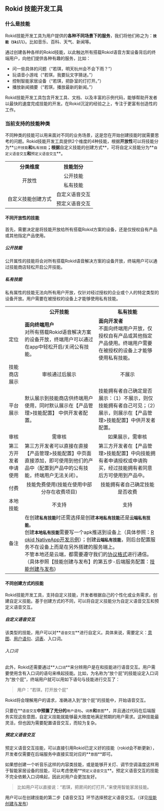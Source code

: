 ## Rokid 技能开发工具

### 什么是技能

Rokid技能开发工具为用户提供的**各种不同场景下的服务**，我们将他们称之为：**`技能（Skill）`**。比如音乐、百科、天气、新闻等。

通过创建各种各样的Rokid技能，以此触达所有搭载Rokid语音方案设备背后的终端用户，向他们提供各种有趣的服务，比如：

- 问一些具体的问题（“若琪，明天杭州会不会下雨？”）
- 玩语音小游戏（“若琪，我要玩文字猜谜。”）
- 控制智能家居设备（“若琪，把卧室的灯打开。”）
- 播放新闻摘要（“若琪，播放最新的新闻。”）

Rokid技能开发工具包含开发工具、文档、以及丰富的示例代码，能够帮助开发者以最快的速度完成技能的开发。在Rokid沉淀的经验之上，专注于更富有创造性的工作。

### 当前支持的技能种类

不同种类的技能可以用来面对不同的业务场景，这是您在开始创建技能时就需要思考的问题。Rokid技能开发工具提供2个维度的4种技能，根据**开放性**可以将技能分为**`公开技能`**和**`私有技能`**；根据**自定义技能的创建方式**，可将自定义技能分为**`自定义语音交互`**和**`预定义语音交互`**。

<table>
    <tr>
        <th>分类维度</th>
        <th>技能划分</th>
    </tr>
    <tr>
        <td rowspan="2" align="center">开放性</td>
        <td align="center">公开技能</td>
    </tr>
    <tr>
        <td align="center">私有技能</td>
    </tr>
    <tr>
        <td rowspan="2" align="center">自定义技能创建方式</td>
        <td align="center">自定义语音交互</td>
    </tr>
    <tr>
        <td align="center">预定义语音交互</td>
    </tr>
</table>

#### 不同开放性的技能

首先，需要决定是将技能开放给所有搭载Rokid方案的设备，还是仅授权自有产品或其他指定产品使用。

##### 公开技能
公开属性的技能将会对所有搭载Rokid语音解决方案的设备开放，终端用户可以通过技能商店轻松开启公开技能。

##### 私有技能
私有属性的技能无法向所有用户开放，仅针对经过授权的企业或个人的特定类型的设备开放。用户需要在被授权的设备上才能够使用私有技能。

<table style="word-break:break-all; word-wrap:break-all;">
    <tr>
        <th></th>
        <th width="48%">公开技能</th>
        <th>私有技能</th>
    </tr>
    <tr>
        <td align="center">定位</td>
        <td align="left"><strong>面向终端用户</strong><br>
对所有搭载Rokid语音解决方案的设备开放，终端用户可以通过在app中轻松开启/关闭公有技能。</td>
        <td align="left"><strong>面向开发者</strong><br>
不面向终端用户开放，仅授权自有产品或其他指定产品使用。终端用户需要在被授权的设备上才能够使用私有技能。</td>
    </tr>
    <tr>
        <td align="center">技能商店展示</td>
        <td align="center">审核通过后展示</td>
        <td align="center">不展示</td>
    </tr>
    <tr>
        <td align="center">平台展示</td>
        <td align="left">默认展示到技能商店供终端用户使用，同时默认展示在【产品管理>技能配置】 中供开发者配置。</td>
        <td align="left">技能拥有者自己确定是否展示：（1）不展示，则仅技能拥有者自己可见；（2）展示，则展示在【产品管理>技能配置】中供开发者配置。</td>
    </tr>
    <tr>
        <td align="center">审核</td>
        <td align="center">需审核</td>
        <td align="center">如果展示，需审核</td>
    </tr>
    <tr>
        <td align="center">第三方开发者申请使用</td>
        <td align="left">第三方开发者可以直接在直接【产品管理>技能配置】中页面直接添加，即可使用到他们的产品中（配置到产品中的公有技能，终端用户无法关闭）。</td>
        <td align="left">第三方开发者在【产品管理>技能配置】中向技能拥有者申请授权或申请购买，经过技能拥有者同意后方可使用到产品中。</td>
    </tr>
    <tr>
        <td align="center">付费</td>
        <td align="center">技能免费使用(技能在使用中部分存在收费项目)</td>
        <td align="center">技能拥有者自己确定技能是否收费</td>
    </tr>
    <tr>
        <td align="center">本地技能</td>
        <td align="center">不支持</td>
        <td align="center">支持</td>
    </tr>
    <tr>
        <td align="center">备注</td>
        <td colspan="2" align="left">在创建<strong><code>私有技能</code></strong>时还需选择是创建<strong><code>本地私有技能</code></strong>还是<strong><code>云端私有技能</code></strong>。<br>创建<strong><code>本地私有技能</code></strong>需要写一个apk推送到设备上（具体参照：<a href="https://github.com/Rokid/NewsDemo">Rokid NativeApp开发示例</a>）；创建<strong><code>云端私有技能</code></strong>，则后台配置服务不在设备上而是在另外搭建的服务端上。<br>不管本地还是云端，都需要遵守我们的<a href="./important-concept/cloud-app-development-protocol_cn.md">协议格式</a>进行通信。（具体参照【技能创建与发布】的第五步-后端服务配置：<a href="./getting-started/create-and-pulibsh.md">技能创建与发布</a>)</td>
    </tr>
</table>

#### 不同创建方式的技能
Rokid技能开发工具，支持自定义技能，开发者根据自己的个性化或业务需求，创建自定义技能。基于创建方式的不同，可以将自定义技能分为自定义语音交互和预定义语音交互。

##### 自定义语音交互
该类型的技能，用户可以对**`语音交互`**进行自定义。具体来说，需要定义：[意图](./important-concept/intend.md)、[用户语句](./important-concept/usersays.md)、[词表](./important-concept/word-list.md)、入口词。

###### 入口词

此外，Rokid还需要通过**`入口词`**来分辨用户是在和技能进行语音交互。用户需要使用含有入口词的语句来唤起技能。比如，为名称为“放个屁”的技能设定入口词为“放个屁”，终端用户就可以用如下语句与技能进行交互了：
>用户：“若琪，打开放个屁”

Rokid将会理解用户的请求，准确进入到“放个屁”的技能中，开始语音交互。

只要在**`语音交互`**中预置了充分的**`用户语句`**、**`词表`**和**`意图`**，并且通过代码在后端服务实现这些意图，自定义技能就能够最大限度地满足预期的用户需求。这种技能最灵活，但也因为需要配置语音交互，而较为复杂。

##### 预定义语音交互
预定义语音交互技能，可以直接引用Rokid已定义好的技能（rokid会不断更新），开发者仅需要在后端服务中直接实现对应的**`意图`**即可。

如果想创建一个听音乐这样的内容类技能，或是能够开关灯、调节空调温度这样用于智能家居设备的技能，可以考虑使用**`预定义语音交互`**。预定义语音交互的技能不完全依赖入口词唤起，因此对用户会更加友好。

> 比如用户可以直接说：“若琪，把房间的灯打开。”来使用智能家居技能。

用户可以在创建技能的第二步【语音交互】环节选择预定义语音交互。（详见[技能创建与发布](./getting-started/create-and-pulibsh.md)）